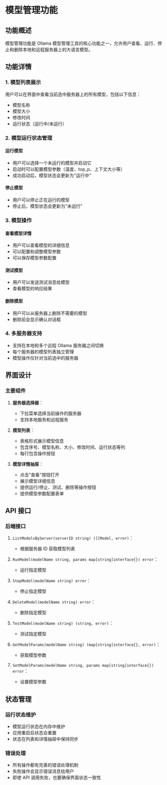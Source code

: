 # 模型管理功能

## 功能概述

模型管理功能是 Ollama 模型管理工具的核心功能之一，允许用户查看、运行、停止和删除本地和远程服务器上的大语言模型。

## 功能详情

### 1. 模型列表展示

用户可以在界面中查看当前选中服务器上的所有模型，包括以下信息：
- 模型名称
- 模型大小
- 修改时间
- 运行状态（运行中/未运行）

### 2. 模型运行状态管理

#### 运行模型
- 用户可以选择一个未运行的模型并启动它
- 启动时可以配置模型参数（温度、top_p、上下文大小等）
- 成功启动后，模型状态会更新为"运行中"

#### 停止模型
- 用户可以停止正在运行的模型
- 停止后，模型状态会更新为"未运行"

### 3. 模型操作

#### 查看模型详情
- 用户可以查看模型的详细信息
- 可以配置和调整模型参数
- 可以保存模型参数配置

#### 测试模型
- 用户可以发送测试消息给模型
- 查看模型的响应结果

#### 删除模型
- 用户可以从服务器上删除不需要的模型
- 删除前会显示确认对话框

### 4. 多服务器支持

- 支持在本地和多个远程 Ollama 服务器之间切换
- 每个服务器的模型列表独立管理
- 模型操作仅针对当前选中的服务器

## 界面设计

### 主要组件

1. **服务器选择器**：
   - 下拉菜单选择当前操作的服务器
   - 支持本地服务和远程服务

2. **模型列表**：
   - 表格形式展示模型信息
   - 包含序号、模型名称、大小、修改时间、运行状态等列
   - 每行包含操作按钮

3. **模型详情抽屉**：
   - 点击"查看"按钮打开
   - 展示模型详细信息
   - 提供运行/停止、测试、删除等操作按钮
   - 提供模型参数配置表单

## API 接口

### 后端接口

1. `ListModelsByServer(serverID string) ([]Model, error)`：
   - 根据服务器 ID 获取模型列表

2. `RunModel(modelName string, params map[string]interface{}) error`：
   - 运行指定模型

3. `StopModel(modelName string) error`：
   - 停止指定模型

4. `DeleteModel(modelName string) error`：
   - 删除指定模型

5. `TestModel(modelName string) (string, error)`：
   - 测试指定模型

6. `GetModelParams(modelName string) (map[string]interface{}, error)`：
   - 获取模型参数

7. `SetModelParams(modelName string, params map[string]interface{}) error`：
   - 设置模型参数

## 状态管理

### 运行状态维护

- 模型运行状态在内存中维护
- 应用重启后状态会重置
- 状态在列表和详情抽屉中保持同步

### 错误处理

- 所有操作都有完善的错误处理机制
- 失败操作会显示错误消息给用户
- 即使 API 调用失败，也要确保界面状态一致性